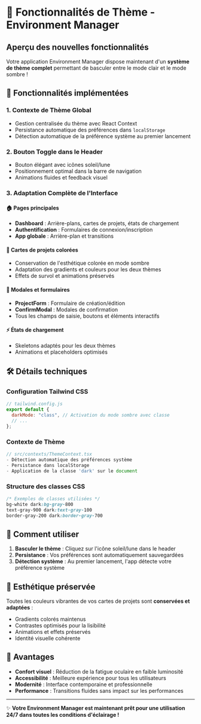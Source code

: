 # 🌙 Fonctionnalités de Thème - Environment Manager

## Aperçu des nouvelles fonctionnalités

Votre application Environment Manager dispose maintenant d'un **système de thème complet** permettant de basculer entre le mode clair et le mode sombre !

## 🎨 Fonctionnalités implémentées

### 1. **Contexte de Thème Global**

- Gestion centralisée du thème avec React Context
- Persistance automatique des préférences dans `localStorage`
- Détection automatique de la préférence système au premier lancement

### 2. **Bouton Toggle dans le Header**

- Bouton élégant avec icônes soleil/lune
- Positionnement optimal dans la barre de navigation
- Animations fluides et feedback visuel

### 3. **Adaptation Complète de l'Interface**

#### 🏠 **Pages principales**

- **Dashboard** : Arrière-plans, cartes de projets, états de chargement
- **Authentification** : Formulaires de connexion/inscription
- **App globale** : Arrière-plan et transitions

#### 🎴 **Cartes de projets colorées**

- Conservation de l'esthétique colorée en mode sombre
- Adaptation des gradients et couleurs pour les deux thèmes
- Effets de survol et animations préservés

#### 📝 **Modales et formulaires**

- **ProjectForm** : Formulaire de création/édition
- **ConfirmModal** : Modales de confirmation
- Tous les champs de saisie, boutons et éléments interactifs

#### ⚡ **États de chargement**

- Skeletons adaptés pour les deux thèmes
- Animations et placeholders optimisés

## 🛠️ Détails techniques

### Configuration Tailwind CSS

```javascript
// tailwind.config.js
export default {
  darkMode: "class", // Activation du mode sombre avec classe
  // ...
};
```

### Contexte de Thème

```typescript
// src/contexts/ThemeContext.tsx
- Détection automatique des préférences système
- Persistance dans localStorage
- Application de la classe 'dark' sur le document
```

### Structure des classes CSS

```css
/* Exemples de classes utilisées */
bg-white dark:bg-gray-800
text-gray-900 dark:text-gray-100
border-gray-200 dark:border-gray-700
```

## 🎯 Comment utiliser

1. **Basculer le thème** : Cliquez sur l'icône soleil/lune dans le header
2. **Persistance** : Vos préférences sont automatiquement sauvegardées
3. **Détection système** : Au premier lancement, l'app détecte votre préférence système

## 🌈 Esthétique préservée

Toutes les couleurs vibrantes de vos cartes de projets sont **conservées et adaptées** :

- Gradients colorés maintenus
- Contrastes optimisés pour la lisibilité
- Animations et effets préservés
- Identité visuelle cohérente

## 🚀 Avantages

- **Confort visuel** : Réduction de la fatigue oculaire en faible luminosité
- **Accessibilité** : Meilleure expérience pour tous les utilisateurs
- **Modernité** : Interface contemporaine et professionnelle
- **Performance** : Transitions fluides sans impact sur les performances

---

✨ **Votre Environment Manager est maintenant prêt pour une utilisation 24/7 dans toutes les conditions d'éclairage !**

